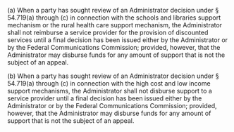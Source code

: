 (a) When a party has sought review of an Administrator decision under § 54.719(a) through (c) in connection with the schools and libraries support mechanism or the rural health care support mechanism, the Administrator shall not reimburse a service provider for the provision of discounted services until a final decision has been issued either by the Administrator or by the Federal Communications Commission; provided, however, that the Administrator may disburse funds for any amount of support that is not the subject of an appeal.

(b) When a party has sought review of an Administrator decision under § 54.719(a) through (c) in connection with the high cost and low income support mechanisms, the Administrator shall not disburse support to a service provider until a final decision has been issued either by the Administrator or by the Federal Communications Commission; provided, however, that the Administrator may disburse funds for any amount of support that is not the subject of an appeal.

